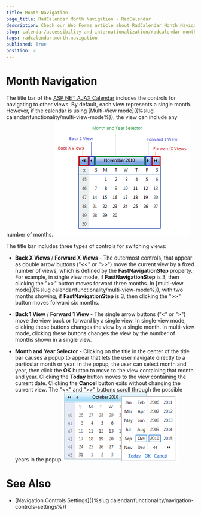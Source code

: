 ```yaml
---
title: Month Navigation
page_title: RadCalendar Month Navigation - RadCalendar
description: Check our Web Forms article about RadCalendar Month Navigation.
slug: calendar/accessibility-and-internationalization/radcalendar-month-navigation
tags: radcalendar,month,navigation
published: True
position: 2
---
```


# Month Navigation


The title bar of the [ASP NET AJAX Calendar](https://www.telerik.com/products/aspnet-ajax/calendar.aspx) includes the controls for navigating to other views. By default, each view represents a single month. However, if the calendar is using [Multi-View mode]({%slug calendar/functionality/multi-view-mode%}), the view can include any number of months.
![Navigating RadCalendar](images/calendar_usability_navigating.png)

The title bar includes three types of controls for switching views:

* **Back X Views** / **Forward X Views** - The outermost controls, that appear as double arrow buttons ("<<" or ">>") move the current view by a fixed number of views, which is defined by the **FastNavigationStep** property. For example, in single view mode, if **FastNavigationStep** is 3, then clicking the ">>" button moves forward three months. In [multi-view mode]({%slug calendar/functionality/multi-view-mode%}), with two months showing, if **FastNavigationStep** is 3, then clicking the ">>" button moves forward six months.

* **Back 1 View** / **Forward 1 View** - The single arrow buttons ("<" or ">") move the view back or forward by a single view. In single view mode, clicking these buttons changes the view by a single month. In multi-view mode, clicking these buttons changes the view by the number of months shown in a single view.

* **Month and Year Selector** - Clicking on the title in the center of the title bar causes a popup to appear that lets the user navigate directly to a particular month or year. In the popup, the user can select month and year, then click the **OK** button to move to the view containing that month and year. Clicking the **Today** button moves to the view containing the current date. Clicking the **Cancel** button exits without changing the current view. The "<<" and ">>" buttons scroll through the possible years in the popup.
![Overview of RadCalendar structure](images/calendar_overviewstructure_002.png)

# See Also

 * [Navigation Controls Settings]({%slug calendar/functionality/navigation-controls-settings%})
